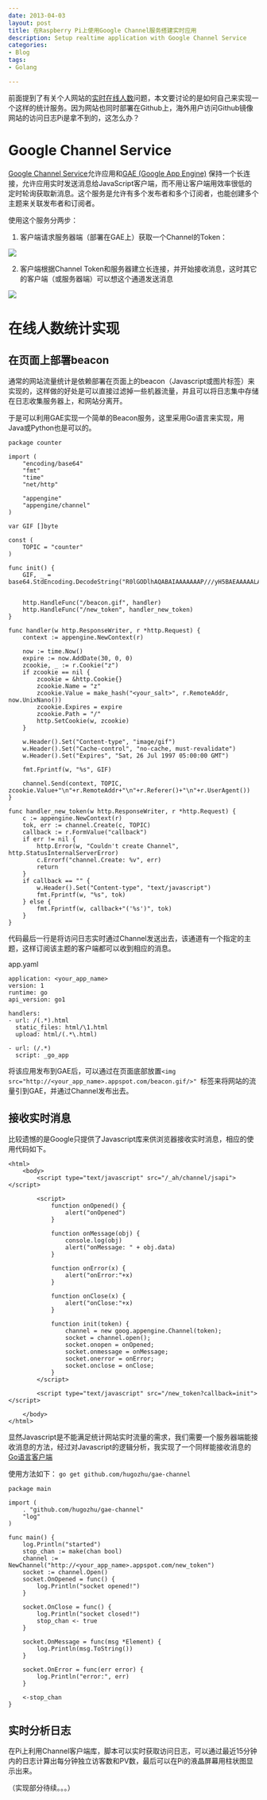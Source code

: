 ```yaml
---
date: 2013-04-03
layout: post
title: 在Raspberry Pi上使用Google Channel服务搭建实时应用
description: Setup realtime application with Google Channel Service
categories:
- Blog
tags:
- Golang

---
```


前面提到了有关个人网站的[实时在线人数](http://hugozhu.myalert.info/2013/03/27/21-realtime-online-user-counter.html)问题，本文要讨论的是如何自己来实现一个这样的统计服务。因为网站也同时部署在Github上，海外用户访问Github镜像网站的访问日志Pi是拿不到的，这怎么办？

# Google Channel Service

[Google Channel Service](https://developers.google.com/appengine/docs/go/channel/overview)允许应用和[GAE (Google App Engine)](http://appengine.google.com/) 保持一个长连接，允许应用实时发送消息给JavaScript客户端，而不用让客户端用效率很低的定时轮询获取新消息。这个服务是允许有多个发布者和多个订阅者，也能创建多个主题来关联发布者和订阅者。

使用这个服务分两步：

1. 客户端请求服务器端（部署在GAE上）获取一个Channel的Token：
<img src="https://developers.google.com/appengine/images/channel_overview01.png"/>

2. 客户端根据Channel Token和服务器建立长连接，并开始接收消息，这时其它的客户端（或服务器端）可以想这个通道发送消息
<img src="https://developers.google.com/appengine/images/channel_overview02.png"/>

# 在线人数统计实现
## 在页面上部署beacon
通常的网站流量统计是依赖部署在页面上的beacon（Javascript或图片标签）来实现的，这样做的好处是可以直接过滤掉一些机器流量，并且可以将日志集中存储在日志收集服务器上，和网站分离开。

于是可以利用GAE实现一个简单的Beacon服务，这里采用Go语言来实现，用Java或Python也是可以的。

```
package counter

import (
	"encoding/base64"
	"fmt"
	"time"
	"net/http"

	"appengine"
	"appengine/channel"
)

var GIF []byte

const (
	TOPIC = "counter"
)

func init() {
	GIF, _ = base64.StdEncoding.DecodeString("R0lGODlhAQABAIAAAAAAAP///yH5BAEAAAAALAAAAAABAAEAAAIBRAA7")
	
	
	http.HandleFunc("/beacon.gif", handler)
	http.HandleFunc("/new_token", handler_new_token)	
}

func handler(w http.ResponseWriter, r *http.Request) {
	context := appengine.NewContext(r)

	now := time.Now()
	expire := now.AddDate(30, 0, 0)
	zcookie, _ := r.Cookie("z")
	if zcookie == nil {
		zcookie = &http.Cookie{}
		zcookie.Name = "z"
		zcookie.Value = make_hash("<your_salt>", r.RemoteAddr, now.UnixNano())
		zcookie.Expires = expire
		zcookie.Path = "/"
		http.SetCookie(w, zcookie)
	}

	w.Header().Set("Content-type", "image/gif")
	w.Header().Set("Cache-control", "no-cache, must-revalidate")
	w.Header().Set("Expires", "Sat, 26 Jul 1997 05:00:00 GMT")

	fmt.Fprintf(w, "%s", GIF)

	channel.Send(context, TOPIC, zcookie.Value+"\n"+r.RemoteAddr+"\n"+r.Referer()+"\n"+r.UserAgent())
}

func handler_new_token(w http.ResponseWriter, r *http.Request) {
	c := appengine.NewContext(r)
	tok, err := channel.Create(c, TOPIC)	
	callback := r.FormValue("callback")	
	if err != nil {
		http.Error(w, "Couldn't create Channel", http.StatusInternalServerError)
		c.Errorf("channel.Create: %v", err)
		return
	}
	if callback == "" {
		w.Header().Set("Content-type", "text/javascript")
		fmt.Fprintf(w, "%s", tok)
	} else {
		fmt.Fprintf(w, callback+"('%s')", tok)
	}
}
```
代码最后一行是将访问日志实时通过Channel发送出去，该通道有一个指定的主题，这样订阅该主题的客户端都可以收到相应的消息。

app.yaml

```
application: <your_app_name>
version: 1
runtime: go
api_version: go1

handlers:
- url: /(.*).html
  static_files: html/\1.html
  upload: html/(.*\.html)

- url: (/.*)
  script: _go_app
```

将该应用发布到GAE后，可以通过在页面底部放置`<img src="http://<your_app_name>.appspot.com/beacon.gif/>" `标签来将网站的流量引到GAE，并通过Channel发布出去。

## 接收实时消息
比较遗憾的是Google只提供了Javascript库来供浏览器接收实时消息，相应的使用代码如下。

```
<html>
    <body>
        <script type="text/javascript" src="/_ah/channel/jsapi"></script>

        <script>
            function onOpened() {
                alert("onOpened")
            }

            function onMessage(obj) {
                console.log(obj)
                alert("onMessage: " + obj.data)
            }

            function onError(x) {
                alert("onError:"+x)
            }

            function onClose(x) {
                alert("onClose:"+x)
            }

            function init(token) {            
                channel = new goog.appengine.Channel(token);
                socket = channel.open();
                socket.onopen = onOpened;
                socket.onmessage = onMessage;
                socket.onerror = onError;
                socket.onclose = onClose;
            }
        </script>

        <script type="text/javascript" src="/new_token?callback=init"></script>     
       
    </body>
</html>
```
显然Javascript是不能满足统计网站实时流量的需求，我们需要一个服务器端能接收消息的方法，经过对Javascript的逻辑分析，我实现了一个同样能接收消息的[Go语言客户端](https://github.com/hugozhu/gae-channel)

使用方法如下：
`go get github.com/hugozhu/gae-channel`

```
package main

import (
	. "github.com/hugozhu/gae-channel"
	"log"
)

func main() {
	log.Println("started")
	stop_chan := make(chan bool)
	channel := NewChannel("http://<your_app_name>.appspot.com/new_token")
	socket := channel.Open()
	socket.OnOpened = func() {
		log.Println("socket opened!")
	}

	socket.OnClose = func() {
		log.Println("socket closed!")
		stop_chan <- true
	}

	socket.OnMessage = func(msg *Element) {
		log.Println(msg.ToString())
	}

	socket.OnError = func(err error) {
		log.Println("error:", err)
	}

	<-stop_chan
}
```

## 实时分析日志
在Pi上利用Channel客户端库，脚本可以实时获取访问日志，可以通过最近15分钟内的日志计算出每分钟独立访客数和PV数，最后可以在Pi的液晶屏幕用柱状图显示出来。


（实现部分待续。。。）



